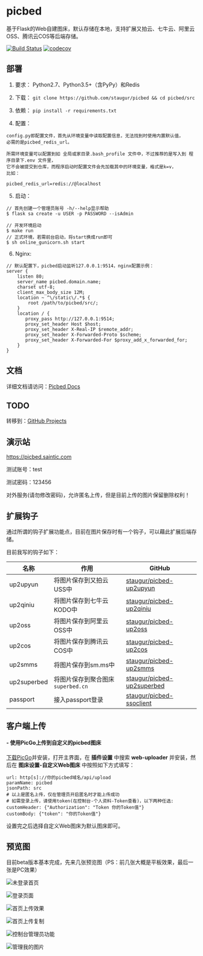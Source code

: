 # picbed

基于Flask的Web自建图床，默认存储在本地，支持扩展又拍云、七牛云、阿里云OSS、腾讯云COS等后端存储。

[![Build Status](https://travis-ci.org/staugur/picbed.svg?branch=master)](https://travis-ci.org/staugur/picbed)
[![codecov](https://codecov.io/gh/staugur/picbed/branch/master/graph/badge.svg)](https://codecov.io/gh/staugur/picbed)

## 部署

1. 要求： Python2.7、Python3.5+（含PyPy）和Redis

2. 下载： `git clone https://github.com/staugur/picbed && cd picbed/src`

3. 依赖： `pip install -r requirements.txt`

4. 配置：
```
config.py即配置文件，首先从环境变量中读取配置信息，无法找到时使用内置默认值，
必需的是picbed_redis_url。

所需环境变量可以配置到如 全局或家目录.bash_profile 文件中，不过推荐的是写入到 程序目录下.env 文件里，
它不会被提交到仓库，而程序启动时配置文件会先加载其中的环境变量，格式是k=v，
比如：

picbed_redis_url=redis://@localhost
```

5. 启动： 
```
// 首先创建一个管理员账号 -h/--help显示帮助
$ flask sa create -u USER -p PASSWORD --isAdmin

// 开发环境启动
$ make run
// 正式环境，若需前台启动，将start换成run即可
$ sh online_gunicorn.sh start
```

6. Nginx:
```
// 默认配置下，picbed启动监听127.0.0.1:9514，nginx配置示例：
server {
    listen 80;
    server_name picbed.domain.name;
    charset utf-8;
    client_max_body_size 12M;
    location ~ ^\/static\/.*$ {
        root /path/to/picbed/src/;
    }
    location / {
       proxy_pass http://127.0.0.1:9514;
       proxy_set_header Host $host;
       proxy_set_header X-Real-IP $remote_addr;
       proxy_set_header X-Forwarded-Proto $scheme;
       proxy_set_header X-Forwarded-For $proxy_add_x_forwarded_for;
    }
}
```

## 文档

详细文档请访问：[Picbed Docs](https://docs.saintic.com/picbed)

## TODO

转移到：[GitHub Projects](https://github.com/staugur/picbed/projects/2)

## 演示站

https://picbed.saintic.com

测试账号：test

测试密码：123456

对外服务(请勿修改密码)，允许匿名上传，但是目前上传的图片保留删除权利！

## 扩展钩子

通过所谓的钩子扩展功能点，目前在图片保存时有一个钩子，可以藉此扩展后端存储。

目前我写的钩子如下：

| 名称 | 作用 | GitHub |
| ---- | ----- | ----- |
| up2upyun | 将图片保存到又拍云USS中 | [staugur/picbed-up2upyun](https://github.com/staugur/picbed-up2upyun) |
| up2qiniu | 将图片保存到七牛云KODO中 | [staugur/picbed-up2qiniu](https://github.com/staugur/picbed-up2qiniu) |
| up2oss | 将图片保存到阿里云OSS中 | [staugur/picbed-up2oss](https://github.com/staugur/picbed-up2oss) |
| up2cos | 将图片保存到腾讯云COS中 | [staugur/picbed-up2cos](https://github.com/staugur/picbed-up2cos) |
| up2smms | 将图片保存到sm.ms中 | [staugur/picbed-up2smms](https://github.com/staugur/picbed-up2smms) |
| up2superbed | 将图片保存到聚合图床`superbed.cn` | [staugur/picbed-up2superbed](https://github.com/staugur/picbed-up2superbed) |
| passport | 接入passport登录 | [staugur/picbed-ssoclient](https://github.com/staugur/picbed-ssoclient) |

## 客户端上传

#### - 使用PicGo上传到自定义的picbed图床

[下载PicGo](https://github.com/Molunerfinn/PicGo/releases)并安装，打开主界面，在 **插件设置** 中搜索 **web-uploader** 并安装，然后在 **图床设置-自定义Web图床** 中按照如下方式填写：

```
url: http[s]://你的picbed域名/api/upload
paramName: picbed
jsonPath: src
# 以上是匿名上传，仅在管理员开启匿名时才能上传成功
# 如需登录上传，请使用token(在控制台-个人资料-Token查看)，以下两种任选:
customHeader: {"Authorization": "Token 你的Token值"}
customBody: {"token": "你的Token值"}
```

设置完之后选择自定义Web图床为默认图床即可。

## 预览图

目前beta版本基本完成，先来几张预览图（PS：前几张大概是平板效果，最后一张是PC效果）

![未登录首页](./Snapshot/1.png)

![登录页面](./Snapshot/2.png)

![首页上传效果](./Snapshot/3.png)

![首页上传复制](./Snapshot/4.png)

![控制台管理员功能](./Snapshot/5.png)

![管理我的图片](./Snapshot/6.png)
